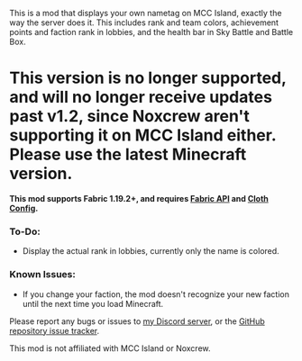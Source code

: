 This is a mod that displays your own nametag on MCC Island, exactly the way the server does it. This includes rank and team colors, achievement points and faction rank in lobbies, and the health bar in Sky Battle and Battle Box. 

# This version is no longer supported, and will no longer receive updates past v1.2, since Noxcrew aren't supporting it on MCC Island either. Please use the latest Minecraft version.

**This mod supports Fabric 1.19.2+, and requires [Fabric API](https://modrinth.com/mod/fabric-api) and [Cloth Config](https://modrinth.com/mod/cloth-config).**

### To-Do:
- Display the actual rank in lobbies, currently only the name is colored.

### Known Issues:
- If you change your faction, the mod doesn't recognize your new faction until the next time you load Minecraft.

Please report any bugs or issues to [my Discord server](https://discord.gg/4XyWdWzRrU), or the [GitHub repository issue tracker](https://github.com/anastarawneh/MCCINametagMod/issues).

This mod is not affiliated with MCC Island or Noxcrew.
